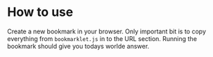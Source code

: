 # How to use
Create a new bookmark in your browser. Only important bit is to copy everything from `bookmarklet.js` in to the URL section. Running the bookmark should give you todays worlde answer.
